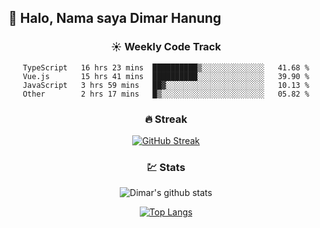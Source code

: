 ## 👋 Halo, Nama saya **Dimar Hanung**

<center>

### :sunny: Weekly Code Track
<!--START_SECTION:waka-->

```text
TypeScript   16 hrs 23 mins  ██████████▒░░░░░░░░░░░░░░   41.68 %
Vue.js       15 hrs 41 mins  ██████████░░░░░░░░░░░░░░░   39.90 %
JavaScript   3 hrs 59 mins   ██▓░░░░░░░░░░░░░░░░░░░░░░   10.13 %
Other        2 hrs 17 mins   █▒░░░░░░░░░░░░░░░░░░░░░░░   05.82 %
```

<!--END_SECTION:waka-->

### :fire: Streak

[![GitHub Streak](http://github-readme-streak-stats.herokuapp.com?user=dimar-hanung)](https://git.io/streak-stats)

### :chart: Stats

![Dimar's github stats](https://github-readme-stats.vercel.app/api?username=dimar-hanung&show_icons=true&theme=vue)

[![Top Langs](https://github-readme-stats.vercel.app/api/top-langs/?username=dimar-hanung)](#)

</center>
